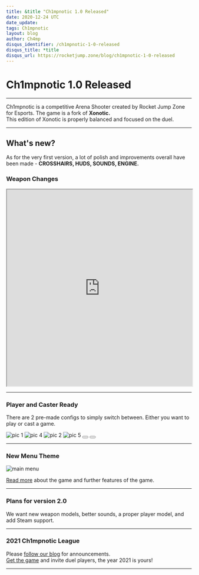 ```yaml
---
title: &title "Ch1mpnotic 1.0 Released"
date: 2020-12-24 UTC
date_update:
tags: Ch1mpnotic
layout: blog
author: Ch4mp
disqus_identifier: /ch1mpnotic-1-0-released
disqus_title: *title
disqus_url: https://rocketjump.zone/blog/ch1mpnotic-1-0-released
---
```


<h1 class="w3-center">Ch1mpnotic 1.0 Released</h1>

<hr>

<p class="w3-center">Ch1mpnotic is a competitive Arena Shooter created by Rocket Jump Zone for Esports.
  The game is a fork of
    <b>Xonotic.</b><br>This edition of Xonotic is properly balanced and focused on the duel.</p>


<hr>

## What's new?

As for the very first version, a lot of polish and improvements overall have been made - **CROSSHAIRS, HUDS, SOUNDS, ENGINE.**

### Weapon Changes


<iframe class="w3-mobile" style="height:533px;width:100%" src="https://www.youtube.com/embed/hwTZpaba3tE" allow="accelerometer; encrypted-media; gyroscope; picture-in-picture" allowfullscreen></iframe>

<hr>


### Player and Caster Ready

There are 2 pre-made configs to simply switch between. Either you want to play or cast a game.  

<div class="w3-display-container w3-margin-top">
  <img src="../../images/ch1mpnotic/1.jpg" class="w3-mobile mySlides w3-image w3-animate-opacity" alt="pic 1">
  <img src="../../images/ch1mpnotic/4.jpg" class="w3-mobile mySlides w3-image w3-animate-opacity" alt="pic 4">
  <img src="../../images/ch1mpnotic/2.jpg" class="w3-mobile mySlides w3-image w3-animate-opacity" alt="pic 2">
  <img src="../../images/ch1mpnotic/5.jpg" class="w3-mobile mySlides w3-image w3-animate-opacity" alt="pic 5">

  <button class="w3-button w3-display-left w3-hide-small" onclick="plusDivs(-1)">
    <i class="fas fa-3x fa-arrow-left"></i>
  </button>
  <button class="w3-button w3-display-right w3-hide-small" onclick="plusDivs(1)">
    <i class="fas fa-3x fa-arrow-right"></i>
  </button>
</div>

<hr>

### New Menu Theme

<img src="../../images/ch1mpnotic/6.jpg" class="w3-mobile w3-image" alt="main menu">


<a href="/ch1mpnotic">Read more</a> about the game and further features of the game.

<hr>




### Plans for version 2.0

We want new weapon models, better sounds, a proper player model, and add Steam support.

<hr>

### 2021 Ch1mpnotic League

Please <a href="/blog">follow our blog</a> for announcements.  
<a href="https://rocketjump.zone/ch1mpnotic-invite">Get the game</a> and invite duel players, the year 2021 is yours!

<hr>
<script>

  var slideIndex = 1;
  showDivs(slideIndex);

  function plusDivs(n) {
    showDivs(slideIndex += n);
  }

  function showDivs(n) {
    var i;
    var x = document.getElementsByClassName("mySlides");
    if (n > x.length) {
      slideIndex = 1
    }
    if (n < 1) {
      slideIndex = x.length
    };
    for (i = 0; i < x.length; i++) {
      x[i].style.display = "none";
    }
    x[slideIndex - 1].style.display = "block";
  }
</script>

